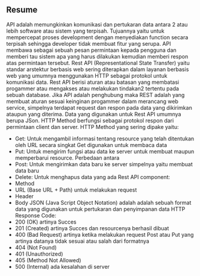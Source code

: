 ## Resume
API adalah memungkinkan komunikasi dan pertukaran data antara 2 atau lebih software atau sistem yang terpisah. Tujuannya yaitu untuk mempercepat proses development dengan menyediakan function secara terpisah sehingga developer tidak membuat fitur yang serupa. API membawa sebagai sebuah pesan permintaan kepada pengguna dan memberi tau sistem apa yang harus dilakukan kemudian memberi respon atas permintaan tersebut.
Rest API (Representational State Transfer) yaitu standar arstektur berbasis web sering diterapkan dalam layanan berbasis web yang umumnya menggunakan HTTP sebagai protokol untuk komunikasi data. Rest API berisi aturan atau batasan yang membatasi progammer atau mengakses atau melakukan tindakan2 tertentu pada sebuah database. Jika API adalah penghubung maka REST adalah yang membuat aturan sesuai keinginan progammer dalam merancang web service, simpelnya terdapat request dan respon pada data yang dikirimkan ataupun yang diterima. Data yang digunakan untuk Rest API umumnya berupa JSon. 
HTTP Method berfungsi sebagai protokol respon dari permintaan client dan server. HTTP Method yang sering dipake yaitu:
- Get: Untuk mengambil informasi tentang resource yang telah ditentukan oleh URL secara singkat Get digunakan untuk membaca data
- Put: Untuk mengirim fungsi atau data ke server untuk membuat maupun memperbarui resource. Perbedaan antara 
- Post: Untuk mengirimkan data baru ke server simpelnya yaitu membuat data baru
- Delete: Untuk menghapus data yang ada
Rest API component:
- Method
- URL (Base URL + Path) untuk melakukan request
- Header 
- Body
JSON (Java Script Object Notation) adalah adalah sebuah format data yang digunakan untuk pertukaran dan penyimpanan data
HTTP Response Code:
- 200 (OK) artinya Succes
- 201 (Created) artinya Succes dan resourcenya berhasil dibuat
- 400 (Bad Request) artinya ketika melakukan request Post atau Put yang artinya datanya tidak sesuai atau salah dari formatnya
- 404 (Not Found)
- 401 (Unauthorized)
- 405 (Method Not Allowed)
- 500 (Internal) ada kesalahan di server
